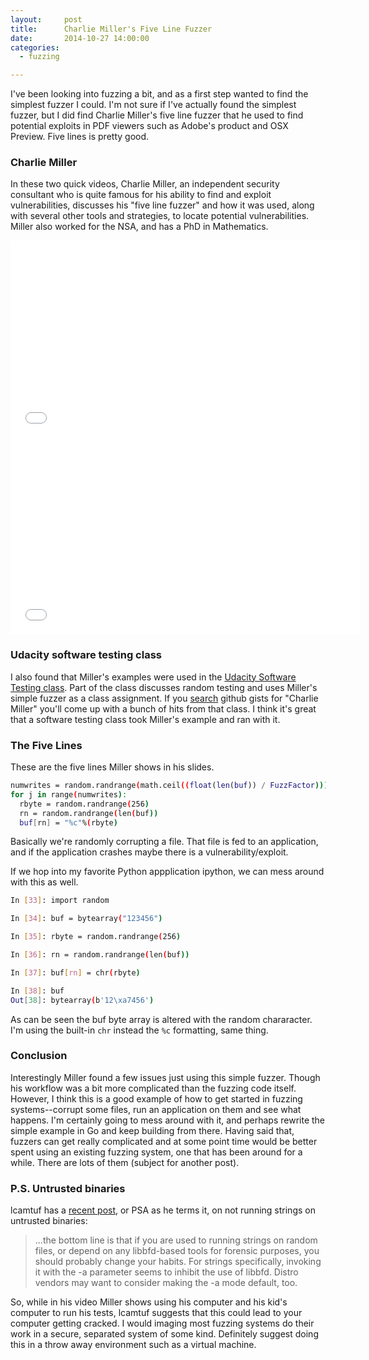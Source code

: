 ```yaml
---
layout:     post
title:      Charlie Miller's Five Line Fuzzer
date:       2014-10-27 14:00:00
categories:
  - fuzzing

---
```


I've been looking into fuzzing a bit, and as a first step wanted to find the simplest fuzzer I could. I'm not sure if I've actually found the simplest fuzzer, but I did find Charlie Miller's five line fuzzer that he used to find potential exploits in PDF viewers such as Adobe's product and OSX Preview. Five lines is pretty good.

<!-- more -->

### Charlie Miller

In these two quick videos, Charlie Miller, an independent security consultant who is quite famous for his ability to find and exploit vulnerabilities, discusses his "five line fuzzer" and how it was used, along with several other tools and strategies, to locate potential vulnerabilities. Miller also worked for the NSA, and has a PhD in Mathematics.

<iframe width="560" height="315" src="//www.youtube.com/embed/Xnwodi2CBws" frameborder="0" allowfullscreen></iframe>
<iframe width="560" height="315" src="//www.youtube.com/embed/lK5fgCvS2N4" frameborder="0" allowfullscreen></iframe>

### Udacity software testing class

I also found that Miller's examples were used in the [Udacity Software Testing class](https://www.udacity.com/course/viewer#!/c-cs258/l-48329872/e-48666079/m-48739060). Part of the class discusses random testing and uses Miller's simple fuzzer as a class assignment. If you [search](https://gist.github.com/search?q=charlie+miller) github gists for "Charlie Miller" you'll come up with a bunch of hits from that class. I think it's great that a software testing class took Miller's example and ran with it.

### The Five Lines

These are the five lines Miller shows in his slides.

```bash
numwrites = random.randrange(math.ceil((float(len(buf)) / FuzzFactor))) + 1
for j in range(numwrites):
  rbyte = random.randrange(256)
  rn = random.randrange(len(buf))
  buf[rn] = "%c"%(rbyte)
```

Basically we're randomly corrupting a file. That file is fed to an application, and if the application crashes maybe there is a vulnerability/exploit.

If we hop into my favorite Python appplication ipython, we can mess around with this as well.

```bash
In [33]: import random

In [34]: buf = bytearray("123456")

In [35]: rbyte = random.randrange(256)

In [36]: rn = random.randrange(len(buf))

In [37]: buf[rn] = chr(rbyte)

In [38]: buf
Out[38]: bytearray(b'12\xa7456')
```

As can be seen the buf byte array is altered with the random chararacter. I'm using the built-in ```chr``` instead the ```%c``` formatting, same thing.

### Conclusion

Interestingly Miller found a few issues just using this simple fuzzer. Though his workflow was a bit more complicated than the fuzzing code itself. However, I think this is a good example of how to get started in fuzzing systems--corrupt some files, run an application on them and see what happens. I'm certainly going to mess around with it, and perhaps rewrite the simple example in Go and keep building from there. Having said that, fuzzers can get really complicated and at some point time would be better spent using an existing fuzzing system, one that has been around for a while. There are lots of them (subject for another post).

### P.S. Untrusted binaries

lcamtuf has a [recent post](http://lcamtuf.blogspot.ca/2014/10/psa-dont-run-strings-on-untrusted-files.html), or PSA as he terms it, on not running strings on untrusted binaries:

>...the bottom line is that if you are used to running strings on random files, or depend on any libbfd-based tools for forensic purposes, you should probably change your habits. For strings specifically, invoking it with the -a parameter seems to inhibit the use of libbfd. Distro vendors may want to consider making the -a mode default, too.

So, while in his video Miller shows using his computer and his kid's computer to run his tests, lcamtuf suggests that this could lead to your computer getting cracked. I would imaging most fuzzing systems do their work in a secure, separated system of some kind. Definitely suggest doing this in a throw away environment such as a virtual machine.
